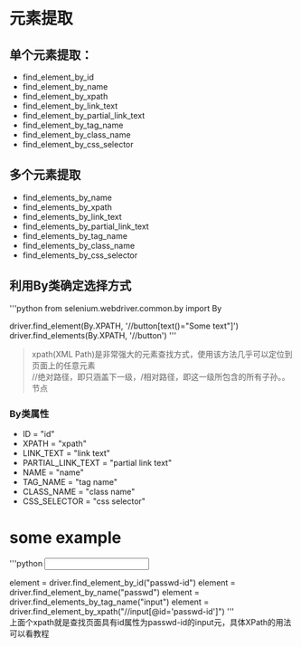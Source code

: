 # 元素提取  
## 单个元素提取：
+ find_element_by_id  
+ find_element_by_name  
+ find_element_by_xpath  
+ find_element_by_link_text  
+ find_element_by_partial_link_text  
+ find_element_by_tag_name  
+ find_element_by_class_name  
+ find_element_by_css_selector  

## 多个元素提取
- find_elements_by_name  
- find_elements_by_xpath  
- find_elements_by_link_text  
- find_elements_by_partial_link_text  
- find_elements_by_tag_name  
- find_elements_by_class_name  
- find_elements_by_css_selector  

## 利用By类确定选择方式
'''python
from selenium.webdriver.common.by import By

driver.find_element(By.XPATH, '//button[text()="Some text"]')
driver.find_elements(By.XPATH, '//button')
'''
> xpath(XML Path)是非常强大的元素查找方式，使用该方法几乎可以定位到页面上的任意元素  
> //绝对路径，即只涵盖下一级，/相对路径，即这一级所包含的所有子孙。。节点

### By类属性
- ID = "id"  
- XPATH = "xpath"  
- LINK_TEXT = "link text"  
- PARTIAL_LINK_TEXT = "partial link text"  
- NAME = "name"  
- TAG_NAME = "tag name"  
- CLASS_NAME = "class name"  
- CSS_SELECTOR = "css selector"  

# some example
'''python
<input type="text" name="passwd" id="passwd-id" />

element = driver.find_element_by_id("passwd-id")
element = driver.find_element_by_name("passwd")
element = driver.find_elements_by_tag_name("input")
element = driver.find_element_by_xpath("//input[@id='passwd-id']")
'''  
上面个xpath就是查找页面具有id属性为passwd-id的input元，具体XPath的用法可以看教程
